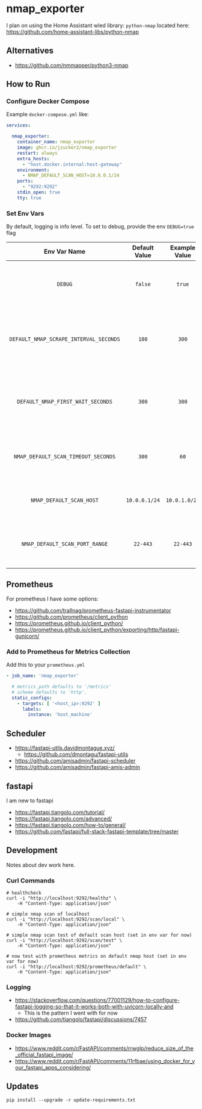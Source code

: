 # nmap_exporter

I plan on using the Home Assistant wled library: `python-nmap` located here: https://github.com/home-assistant-libs/python-nmap

## Alternatives

* https://github.com/nmmapper/python3-nmap

## How to Run

### Configure Docker Compose

Example `docker-compose.yml` like:

```yaml
services:

  nmap_exporter:
    container_name: nmap_exporter
    image: ghcr.io/jzucker2/nmap_exporter
    restart: always
    extra_hosts:
      - "host.docker.internal:host-gateway"
    environment:
      - NMAP_DEFAULT_SCAN_HOST=10.0.0.1/24
    ports:
      - "9292:9292"
    stdin_open: true
    tty: true
```

### Set Env Vars

By default, logging is info level. To set to debug, provide the env `DEBUG=true` flag

|                        Env Var Name                         | Default Value | Example Value |                               Description                               |
|:-----------------------------------------------------------:|:-------------:|:-------------:|:-----------------------------------------------------------------------:|
|                           `DEBUG`                           |    `false`    |    `true`     |          This determines debug logging and a few other things           |
|           `DEFAULT_NMAP_SCRAPE_INTERVAL_SECONDS`            |     `180`     |     `300`     | This determines how often to scrape prometheus metrics from `nmap` scan |
|              `DEFAULT_NMAP_FIRST_WAIT_SECONDS`              |     `300`     |     `300`     | This determines how often to scrape prometheus metrics from `nmap` scan |
|             `NMAP_DEFAULT_SCAN_TIMEOUT_SECONDS`             |     `300`     |     `60`      |        This determines how long before a timeout on `nmap` scan         |
|                  `NMAP_DEFAULT_SCAN_HOST`                   | `10.0.0.1/24` | `10.0.1.0/24` |          This is the ip range of addresses to scan and scrape           |
|               `NMAP_DEFAULT_SCAN_PORT_RANGE`                |   `22-443`    |   `22-443`    |       This is the port range of host addresses to scan and scrape       |

## Prometheus

For prometheus I have some options:

* https://github.com/trallnag/prometheus-fastapi-instrumentator
* https://github.com/prometheus/client_python
* https://prometheus.github.io/client_python/
* https://prometheus.github.io/client_python/exporting/http/fastapi-gunicorn/

### Add to Prometheus for Metrics Collection

Add this to your `prometheus.yml`

```yaml
- job_name: 'nmap_exporter'

  # metrics_path defaults to '/metrics'
  # scheme defaults to 'http'.
  static_configs:
    - targets: [ '<host_ip>:9292' ]
      labels:
        instance: 'host_machine'
```

## Scheduler

* https://fastapi-utils.davidmontague.xyz/
  * https://github.com/dmontagu/fastapi-utils
* https://github.com/amisadmin/fastapi-scheduler
* https://github.com/amisadmin/fastapi-amis-admin

## fastapi

I am new to fastapi

* https://fastapi.tiangolo.com/tutorial/
* https://fastapi.tiangolo.com/advanced/
* https://fastapi.tiangolo.com/how-to/general/
* https://github.com/fastapi/full-stack-fastapi-template/tree/master

## Development

Notes about dev work here.

### Curl Commands

```
# healthcheck
curl -i "http://localhost:9292/healthz" \
    -H "Content-Type: application/json"

# simple nmap scan of localhost
curl -i "http://localhost:9292/scan/local" \
    -H "Content-Type: application/json"

# simple nmap scan test of default scan host (set in env var for now)
curl -i "http://localhost:9292/scan/test" \
    -H "Content-Type: application/json"

# now test with prometheus metrics on default nmap host (set in env var for now)
curl -i "http://localhost:9292/prometheus/default" \
    -H "Content-Type: application/json"
```

### Logging

* https://stackoverflow.com/questions/77001129/how-to-configure-fastapi-logging-so-that-it-works-both-with-uvicorn-locally-and
  * This is the pattern I went with for now
* https://github.com/tiangolo/fastapi/discussions/7457

### Docker Images

* https://www.reddit.com/r/FastAPI/comments/rrwglp/reduce_size_of_the_official_fastapi_image/
* https://www.reddit.com/r/FastAPI/comments/11rfbae/using_docker_for_your_fastapi_apps_considering/

## Updates

```
pip install --upgrade -r update-requirements.txt
```

